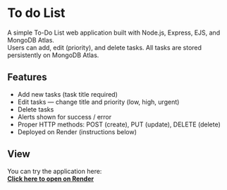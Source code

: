# To do List

A simple To-Do List web application built with Node.js, Express, EJS, and MongoDB Atlas.  
Users can add, edit (priority), and delete tasks. All tasks are stored persistently on MongoDB Atlas.

## Features
- Add new tasks (task title required)
- Edit tasks — change title and priority (low, high, urgent)
- Delete tasks
- Alerts shown for success / error
- Proper HTTP methods: POST (create), PUT (update), DELETE (delete)
- Deployed on Render (instructions below)

## View
You can try the application here:  
**[Click here to open on Render](https://your-app-name.onrender.com)**
